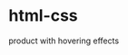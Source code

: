 # html-css
product with hovering effects
<!doctype html>
<html>
<head>
    <title>Product</title>
    <link rel="stylesheet" href="https://dhbhdrzi4tiry.cloudfront.net/cdn/sites/foundation.min.css">
    <style>

    </style>
</head>
<body>
<!-- Preloader -->
<div class="spinner-wrapper" id="loading">
      <div class="spinner"></div>
      <div class="spinner">
         <div class="rect1"></div>
         <div class="rect2"></div>
         <div class="rect3"></div>
         <div class="rect4"></div>
         <div class="rect5"></div>
      </div>
   </div>
   <br>
   <br>
   <br>
   <br>
    <div class="grid-container">
        <div class="grid-x grid-margin-x small-up-1 medium-up-2 large-up-4 grid-x-wrapper">
            <div class="product-box column">
                <a href="#" class="product-item">
                    <div class="product-item-image">
                        <img src="https://modernaweb.net/__data/img/products/apple-watch.png" alt="Stadium Full Exterior">
                        <div class="product-item-image-hover">
                        </div>
                    </div>
                    <div class="product-item-content">
                        <div class="product-item-category">
                            Base Item
                        </div>
                        <div class="product-item-title">
                            Name of Product 1
                        </div>
                        <div class="product-item-price">
                            $57.00
                        </div>
                        <div class="button-pill">
                            <span>Shop Now</span>
                        </div>
                    </div>
                </a>
            </div>
            <div class="product-box column">
                <a href="#" class="product-item">
                    <div class="product-item-image">
                        <img src="https://modernaweb.net/__data/img/products/apple-watch.png" alt="Stadium Full Exterior">
                        <div class="product-item-image-hover">
                        </div>
                    </div>
                    <div class="product-item-content">
                        <div class="product-item-category">
                            Base Item
                        </div>
                        <div class="product-item-title">
                            Name of Product 2
                        </div>
                        <div class="product-item-price">
                            $89.00
                        </div>
                        <div class="button-pill">
                            <span>Shop Now</span>
                        </div>
                    </div>
                </a>
            </div>
            <div class="product-box column">
                <a href="#" class="product-item">
                    <div class="product-item-image">
                        <img src="https://modernaweb.net/__data/img/products/apple-watch.png" alt="Stadium Full Exterior">
                        <div class="product-item-image-hover">
                        </div>
                    </div>
                    <div class="product-item-content">
                        <div class="product-item-category">
                            Base Item
                        </div>
                        <div class="product-item-title">
                            Name of Product 3
                        </div>
                        <div class="product-item-price">
                            $89.00
                        </div>
                        <div class="button-pill">
                            <span>Shop Now</span>
                        </div>
                    </div>
                </a>
            </div>
            <div class="product-box column">
                <a href="#" class="product-item">
                    <div class="product-item-image">
                        <img src="https://modernaweb.net/__data/img/products/apple-watch.png" alt="Stadium Full Exterior">
                        <div class="product-item-image-hover">
                        </div>
                    </div>
                    <div class="product-item-content">
                        <div class="product-item-category">
                            Base Item
                        </div>
                        <div class="product-item-title">
                            Name of Product 4
                        </div>
                        <div class="product-item-price">
                            $89.00
                        </div>
                        <div class="button-pill">
                            <span>Shop Now</span>
                        </div>
                    </div>
                </a>
            </div>
        </div>
    </div>
    <div class="grid-container">
         <div class="grid-x grid-margin-x small-up-1 medium-up-1 large-up-1 grid-x-wrapper">
             <div class="product-box column" style="text-align: center;  margin: 50px 0 50px;">
              
            </div>
         </div>
      </div>
    <br>
    <br>
    <br>
    <br>
    <br>
    <br>
</body>
</html>

